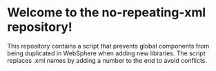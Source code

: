 # Welcome to the no-repeating-xml repository!

This repository contains a script that prevents global components from being duplicated in WebSphere when adding new libraries.
The script replaces .xml names by adding a number to the end to avoid conflicts.
